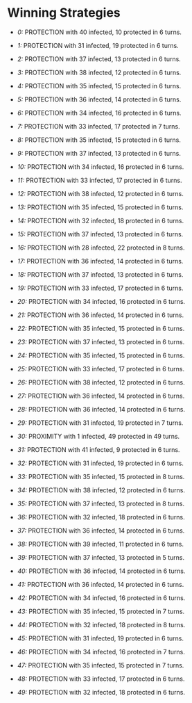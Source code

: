 # Winning Strategies

* _0:_ PROTECTION with 40 infected, 10 protected in 6 turns.


* _1:_ PROTECTION with 31 infected, 19 protected in 6 turns.


* _2:_ PROTECTION with 37 infected, 13 protected in 6 turns.


* _3:_ PROTECTION with 38 infected, 12 protected in 6 turns.


* _4:_ PROTECTION with 35 infected, 15 protected in 6 turns.


* _5:_ PROTECTION with 36 infected, 14 protected in 6 turns.


* _6:_ PROTECTION with 34 infected, 16 protected in 6 turns.


* _7:_ PROTECTION with 33 infected, 17 protected in 7 turns.


* _8:_ PROTECTION with 35 infected, 15 protected in 6 turns.


* _9:_ PROTECTION with 37 infected, 13 protected in 6 turns.


* _10:_ PROTECTION with 34 infected, 16 protected in 6 turns.


* _11:_ PROTECTION with 33 infected, 17 protected in 6 turns.


* _12:_ PROTECTION with 38 infected, 12 protected in 6 turns.


* _13:_ PROTECTION with 35 infected, 15 protected in 6 turns.


* _14:_ PROTECTION with 32 infected, 18 protected in 6 turns.


* _15:_ PROTECTION with 37 infected, 13 protected in 6 turns.


* _16:_ PROTECTION with 28 infected, 22 protected in 8 turns.


* _17:_ PROTECTION with 36 infected, 14 protected in 6 turns.


* _18:_ PROTECTION with 37 infected, 13 protected in 6 turns.


* _19:_ PROTECTION with 33 infected, 17 protected in 6 turns.


* _20:_ PROTECTION with 34 infected, 16 protected in 6 turns.


* _21:_ PROTECTION with 36 infected, 14 protected in 6 turns.


* _22:_ PROTECTION with 35 infected, 15 protected in 6 turns.


* _23:_ PROTECTION with 37 infected, 13 protected in 6 turns.


* _24:_ PROTECTION with 35 infected, 15 protected in 6 turns.


* _25:_ PROTECTION with 33 infected, 17 protected in 6 turns.


* _26:_ PROTECTION with 38 infected, 12 protected in 6 turns.


* _27:_ PROTECTION with 36 infected, 14 protected in 6 turns.


* _28:_ PROTECTION with 36 infected, 14 protected in 6 turns.


* _29:_ PROTECTION with 31 infected, 19 protected in 7 turns.


* _30:_ PROXIMITY with 1 infected, 49 protected in 49 turns.


* _31:_ PROTECTION with 41 infected, 9 protected in 6 turns.


* _32:_ PROTECTION with 31 infected, 19 protected in 6 turns.


* _33:_ PROTECTION with 35 infected, 15 protected in 8 turns.


* _34:_ PROTECTION with 38 infected, 12 protected in 6 turns.


* _35:_ PROTECTION with 37 infected, 13 protected in 8 turns.


* _36:_ PROTECTION with 32 infected, 18 protected in 6 turns.


* _37:_ PROTECTION with 36 infected, 14 protected in 6 turns.


* _38:_ PROTECTION with 39 infected, 11 protected in 6 turns.


* _39:_ PROTECTION with 37 infected, 13 protected in 5 turns.


* _40:_ PROTECTION with 36 infected, 14 protected in 6 turns.


* _41:_ PROTECTION with 36 infected, 14 protected in 6 turns.


* _42:_ PROTECTION with 34 infected, 16 protected in 6 turns.


* _43:_ PROTECTION with 35 infected, 15 protected in 7 turns.


* _44:_ PROTECTION with 32 infected, 18 protected in 8 turns.


* _45:_ PROTECTION with 31 infected, 19 protected in 6 turns.


* _46:_ PROTECTION with 34 infected, 16 protected in 7 turns.


* _47:_ PROTECTION with 35 infected, 15 protected in 7 turns.


* _48:_ PROTECTION with 33 infected, 17 protected in 6 turns.


* _49:_ PROTECTION with 32 infected, 18 protected in 6 turns.


